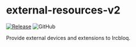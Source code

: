 # external-resources-v2

[![Release](https://github.com/ircbloqcc/external-resources-v3/actions/workflows/release.yml/badge.svg)](https://github.com/ircbloqcc/external-resources-v3/actions/workflows/release.yml)
![GitHub](https://img.shields.io/github/license/ircbloqcc/external-resources-v3)

Provide external devices and extensions to Ircbloq.
